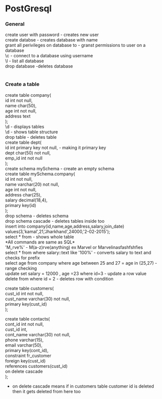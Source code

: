 <h1>PostGresql</h1>

<h4>
<h3>General</h3>
  create user <username> with password <password> - creates new user</br></t>
  create databse <dbanme> - creates database with name </br></t>
  grant all perivileges on database <dbname> to <username> - granst permissions to user on a database </br></t>
  \c <dbname> <username> - connect to a database using username</br></t>
  \l - list all database</br></t>
  drop database <dbname> -deletes database</br></t></br></t>
<h3>Create a table</h3>
  create table company(</br></t>
id int not null,</br></t>
name char(50),</br></t>
age int not null,</br></t>
address text </br></t>
);</br></t>
\d - displays tables </br></t>
\d <tablename> - shows table structure</br></t>
drop table <tablename> - deletes table</br></t>
create table dept(</br></t>
id int primary key not null, - making it primary key</br></t>
dept char(50) not null,</br></t>
emp_id int not null</br></t>
);</br></t>
create schema mySchema - create an empty schema</br></t>
create table mySchema.company(</br></t>
id int not null,</br></t>
name varchar(20) not null,</br></t>
age int not null,</br></t>
address char(25),</br></t>
salary decimal(18,4),</br></t>
primary key(id)</br></t>
);</br></t>
drop schema <name> - deletes schema</br></t>
drop schema <name> cascade - deletes tables inside too</br></t>
insert into company(id,name,age,address,salary,join_date) </br></t>
values(3,'kamal',21,'Jharkhand',24000,'2-02-2015');</br></t>
select  * from <tablename> - shows whole table</br></t>
*All commands are same as SQL*</br></t>
'M_rve%' - M(a-z)rve(anything) ex Marvel or Marvelinasfashfshfies </br></t>
select * from <name> where salary::text like '100%' - converts salary to text and checks for prefix</br></t>
select age from company where age between 25 and 27 = age in (25,27) - range checking </br></t>
update <name> set salary = 12000 , age =23 where id=3 - update a row value</br></t>
delete from <table> where id = 2 - deletes row with condition</br></t>

create table customers(</br></t>
cust_id int not null,</br></t>
cust_name varchar(30) not null,</br></t>
primary key(cust_id)</br></t>
);</br></t>
  
create table contacts(</br></t>
  cont_id int not null,</br></t>
  cust_id int,</br></t>
  cont_name varchar(30) not null,</br></t>
  phone varchar(15),</br></t>
  email varchar(50),</br></t>
  primary key(cont_id),</br></t>
  constraint fr_customer</br></t>
    foreign key(cust_id)</br></t>
      references customers(cust_id)</br></t>
        on delete cascade</br></t>
  );</br></t>
  - on delete cascade means if in customers table customer id is deleted then it gets deleted from here too</br></t>
</h4>

